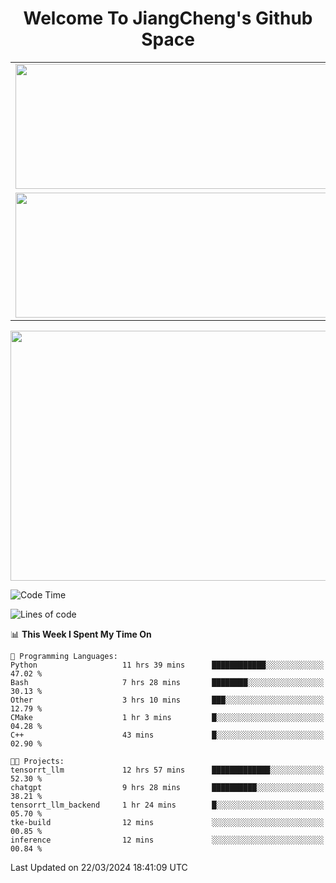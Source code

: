 <h1 align="center">Welcome To JiangCheng's Github Space</h1>

<table align="center" frame="void" rules="none" >
  <tr>
    <td>
      <div align="center"> <img height="200px" width="500px"  src="https://github-readme-stats.vercel.app/api?username=thisjiang&hide_title=true&hide_border=true&layout=compact&show_icons=trueline_height=21&text_color=000&icon_color=000&bg_color=0,ea6161,ffc64d,fffc4d,52fa5a&theme=graywhite" /> </div>
    </td>
    <td>
      <div align="center"> <img height="200px" width="500px" src="https://github-readme-stats.vercel.app/api/top-langs/?username=thisjiang&hide_title=true&hide_border=true&layout=compact&langs_count=6&text_color=000&icon_color=fff&bg_color=0,52fa5a,4dfcff,c64dff&theme=graywhite" /> </div>
    </td>
  </tr>
  <tr>
    <td>
      <div align="center"> <img height="200px" width="500px" src="https://github-readme-streak-stats.herokuapp.com/?user=thisjiang&hide_title=true&hide_border=true&layout=compact&langs_count=6" /> </div>
    </td>
    <td>
      <div align="center"> 
      <a href="https://github.com/" target="_blank"><img style="margin: 10px" src="https://profilinator.rishav.dev/skills-assets/git-scm-icon.svg" alt="Git" height="50" /></a>  
      <a href="https://www.linux.org/" target="_blank"><img style="margin: 10px" src="https://profilinator.rishav.dev/skills-assets/linux-original.svg" alt="Linux" height="50" /></a>  
      <a href="https://www.gnu.org/software/bash/" target="_blank"><img style="margin: 10px" src="https://profilinator.rishav.dev/skills-assets/gnu_bash-icon.svg" alt="Bash" height="50" /></a>  
      </div>
    </td>
  </tr>
</table>

<div align="center"> <img height="400px" width="1000px" src="https://github-readme-activity-graph.cyclic.app/graph?username=thisjiang&theme=react&hide_title=true&hide_border=true&layout=compact&langs_count=6" /> </div></td>

<!--START_SECTION:waka-->
![Code Time](http://img.shields.io/badge/Code%20Time-991%20hrs%2033%20mins-blue)

![Lines of code](https://img.shields.io/badge/From%20Hello%20World%20I%27ve%20Written-573.6%20thousand%20lines%20of%20code-blue)

📊 **This Week I Spent My Time On** 

```text
💬 Programming Languages: 
Python                   11 hrs 39 mins      ████████████░░░░░░░░░░░░░   47.02 % 
Bash                     7 hrs 28 mins       ████████░░░░░░░░░░░░░░░░░   30.13 % 
Other                    3 hrs 10 mins       ███░░░░░░░░░░░░░░░░░░░░░░   12.79 % 
CMake                    1 hr 3 mins         █░░░░░░░░░░░░░░░░░░░░░░░░   04.28 % 
C++                      43 mins             █░░░░░░░░░░░░░░░░░░░░░░░░   02.90 % 

🐱‍💻 Projects: 
tensorrt_llm             12 hrs 57 mins      █████████████░░░░░░░░░░░░   52.30 % 
chatgpt                  9 hrs 28 mins       ██████████░░░░░░░░░░░░░░░   38.21 % 
tensorrt_llm_backend     1 hr 24 mins        █░░░░░░░░░░░░░░░░░░░░░░░░   05.70 % 
tke-build                12 mins             ░░░░░░░░░░░░░░░░░░░░░░░░░   00.85 % 
inference                12 mins             ░░░░░░░░░░░░░░░░░░░░░░░░░   00.84 % 
```


 Last Updated on 22/03/2024 18:41:09 UTC
<!--END_SECTION:waka-->
